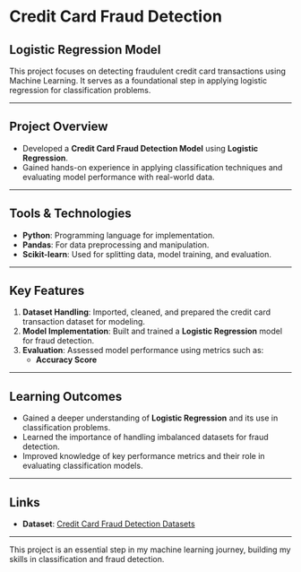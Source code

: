 # Credit Card Fraud Detection  
## Logistic Regression Model  

This project focuses on detecting fraudulent credit card transactions using Machine Learning. It serves as a foundational step in applying logistic regression for classification problems.  

---

## Project Overview  

- Developed a **Credit Card Fraud Detection Model** using **Logistic Regression**.  
- Gained hands-on experience in applying classification techniques and evaluating model performance with real-world data.  

---

## Tools & Technologies  

- **Python**: Programming language for implementation.  
- **Pandas**: For data preprocessing and manipulation.    
- **Scikit-learn**: Used for splitting data, model training, and evaluation.  

---

## Key Features  

1. **Dataset Handling**: Imported, cleaned, and prepared the credit card transaction dataset for modeling.    
2. **Model Implementation**: Built and trained a **Logistic Regression** model for fraud detection.  
3. **Evaluation**: Assessed model performance using metrics such as:  
   - **Accuracy Score**    

---

## Learning Outcomes  

- Gained a deeper understanding of **Logistic Regression** and its use in classification problems.  
- Learned the importance of handling imbalanced datasets for fraud detection.  
- Improved knowledge of key performance metrics and their role in evaluating classification models.  

---

## Links  

- **Dataset**: [Credit Card Fraud Detection Datasets](https://www.kaggle.com/mlg-ulb/creditcardfraud)  

---

This project is an essential step in my machine learning journey, building my skills in classification and fraud detection.
